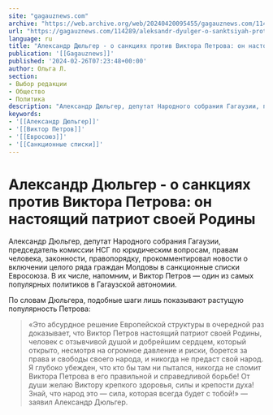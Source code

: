 ```yaml
---
site: "gagauznews.com"
archive: "https://web.archive.org/web/20240420095455/gagauznews.com/114289/aleksandr-dyulger-o-sanktsiyah-protiv-viktora-petrova-on-nastoyashhij-patriot-svoej-rodiny.html"
url: "https://gagauznews.com/114289/aleksandr-dyulger-o-sanktsiyah-protiv-viktora-petrova-on-nastoyashhij-patriot-svoej-rodiny.html"
language: ru
title: "Александр Дюльгер - о санкциях против Виктора Петрова: он настоящий патриот своей Родины"
publication: '[[Gagauznews]]'
published: '2024-02-26T07:23:48+00:00'
author: Ольга Л.
section:
- Выбор редакции
- Общество
- Политика
description: "Александр Дюльгер, депутат Народного cобрания Гагаузии, председатель комиссии НСГ по юридическим вопросам, правам человека, законности, правопорядку, прокомментировал новости о включении целого ряда граждан Молдовы в санкционные списки Евросоюза. В их числе, напомним, и Виктор Петров — один из самых популярных политиков в Гагаузской автономии. По словам Дюльгера, подобные шаги лишь показывают растущую популярность Петрова: «Это абсурдное решение Европейской структуры в очередной раз доказывает, что Виктор Петров настоящий патриот своей Родины, человек с отзывчивой душой и добрейшим сердцем, который открыто, несмотря на огромное давление и риски, борется за права и свободы своего народа, и никогда не предаст свой народ. Я глубоко […]"
keywords:
- '[[Александр Дюльгер]]'
- '[[Виктор Петров]]'
- '[[Евросоюз]]'
- '[[Санкционные списки]]'
---
```


# Александр Дюльгер - о санкциях против Виктора Петрова: он настоящий патриот своей Родины

Александр Дюльгер, депутат Народного cобрания Гагаузии, председатель комиссии НСГ по юридическим вопросам, правам человека, законности, правопорядку, прокомментировал новости о включении целого ряда граждан Молдовы в санкционные списки Евросоюза. В их числе, напомним, и Виктор Петров — один из самых популярных политиков в Гагаузской автономии.

По словам Дюльгера, подобные шаги лишь показывают растущую популярность Петрова:

> «Это абсурдное решение Европейской структуры в очередной раз доказывает, что Виктор Петров настоящий патриот своей Родины, человек с отзывчивой душой и добрейшим сердцем, который открыто, несмотря на огромное давление и риски, борется за права и свободы своего народа, и никогда не предаст свой народ. Я глубоко убежден, что кто бы там ни пытался, никогда не сломит Виктора Петрова в его правильной и справедливой борьбе! От души желаю Виктору крепкого здоровья, силы и крепости духа! Знай, что народ это — сила, которая всегда будет с тобой!» — заявил Александр Дюльгер.
